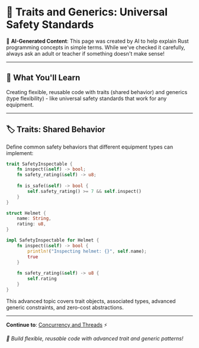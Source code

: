 # 🧬 Traits and Generics: Universal Safety Standards

🤖 **AI-Generated Content**: This page was created by AI to help explain Rust programming concepts in simple terms. While we've checked it carefully, always ask an adult or teacher if something doesn't make sense!

---

## 🎯 What You'll Learn

Creating flexible, reusable code with traits (shared behavior) and generics (type flexibility) - like universal safety standards that work for any equipment.

---

## 🏷️ Traits: Shared Behavior

Define common safety behaviors that different equipment types can implement:

```rust
trait SafetyInspectable {
    fn inspect(&self) -> bool;
    fn safety_rating(&self) -> u8;
    
    fn is_safe(&self) -> bool {
        self.safety_rating() >= 7 && self.inspect()
    }
}

struct Helmet {
    name: String,
    rating: u8,
}

impl SafetyInspectable for Helmet {
    fn inspect(&self) -> bool {
        println!("Inspecting helmet: {}", self.name);
        true
    }
    
    fn safety_rating(&self) -> u8 {
        self.rating
    }
}
```

This advanced topic covers trait objects, associated types, advanced generic constraints, and zero-cost abstractions.

---

**Continue to**: [Concurrency and Threads](./concurrency-threads) ⚡

*🦀 Build flexible, reusable code with advanced trait and generic patterns!*
